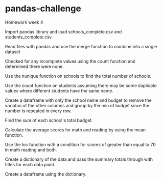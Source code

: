 # pandas-challenge
Homework week 4

Import pandas library and load schools_complete.csv and students_complete.csv

Read files with pandas and use the merge function to combine into a single dataset

Checked for any incomplete values using the count function and determined there were none.

Use the nunique function on schools to find the total number of schools.

Use the count function on students assuming there may be some duplicate values where different students have the same name.

Create a dataframe with only the school name and budget to remove the variaton of the other columns and group by the min of budget since the number is repeated in every row.  

Find the sum of each school's total budget.

Calculate the average scores for math and reading by using the mean function.

Use the loc function with a condition for scores of greater than equal to 70 in math reading and both.

Create a dictionary of the data and pass the summary totals through with titles for each data point.

Create a dataframe using the dictionary.